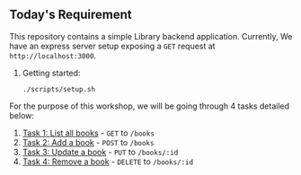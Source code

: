 ## Today's Requirement

This repository contains a simple Library backend application. Currently, We have an express server setup exposing a `GET` request at `http://localhost:3000`.

1. Getting started:
    ```
   ./scripts/setup.sh
   ```


For the purpose of this workshop, we will be going through 4 tasks detailed below:

1. [Task 1: List all books](task_1.md) - `GET` to `/books`
1. [Task 2: Add a book](task_2.md) - `POST` to `/books`
1. [Task 3: Update a book](task_3.md) - `PUT` to `/books/:id`
1. [Task 4: Remove a book](task_4.md) - `DELETE` to `/books/:id`